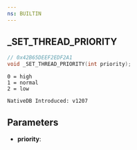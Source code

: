 ```yaml
---
ns: BUILTIN
---
```

## _SET_THREAD_PRIORITY

```c
// 0x42B65DEEF2EDF2A1
void _SET_THREAD_PRIORITY(int priority);
```

```
0 = high
1 = normal
2 = low

NativeDB Introduced: v1207
```

## Parameters
* **priority**:
